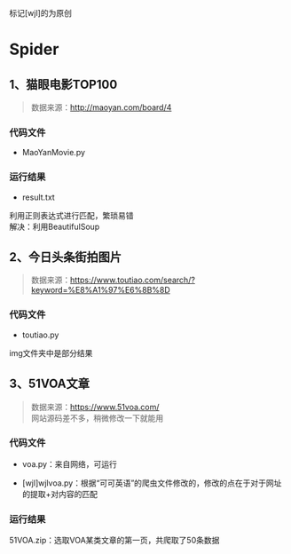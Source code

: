 标记[wjl]的为原创

# Spider

## 1、猫眼电影TOP100

> 数据来源：http://maoyan.com/board/4

### 代码文件

* MaoYanMovie.py

### 运行结果

* result.txt


利用正则表达式进行匹配，繁琐易错  
解决：利用BeautifulSoup


## 2、今日头条街拍图片

> 数据来源：https://www.toutiao.com/search/?keyword=%E8%A1%97%E6%8B%8D  


### 代码文件

* toutiao.py

img文件夹中是部分结果

## 3、51VOA文章   

> 数据来源：https://www.51voa.com/  
> 网站源码差不多，稍微修改一下就能用


### 代码文件  

* voa.py：来自网络，可运行   

* [wjl]wjlvoa.py：根据“可可英语”的爬虫文件修改的，修改的点在于对于网址的提取+对内容的匹配

### 运行结果   

51VOA.zip：选取VOA某类文章的第一页，共爬取了50条数据
